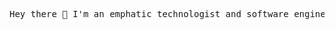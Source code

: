 <html>
  <body>
    <div>
      <pre>Hey there 👋 I'm an emphatic technologist and software engineer at Skillshare 👨‍</pre>
    </div>
  </body>
</html>
